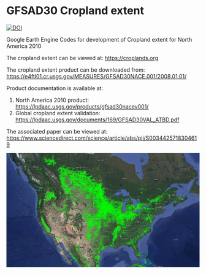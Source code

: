 # GFSAD30 Cropland extent

[![DOI](GFSAD30NACE/images/zenodo.3740462.svg)](https://doi.org/10.5067/MEaSUREs/GFSAD/GFSAD30NACE.001)

Google Earth Engine Codes for development of Cropland extent for North America 2010

The cropland extent can be viewed at: https://croplands.org

The cropland extent product can be downloaded from: https://e4ftl01.cr.usgs.gov/MEASURES/GFSAD30NACE.001/2008.01.01/

Product documentation is available at: 
1) North America 2010 product: https://lpdaac.usgs.gov/products/gfsad30nacev001/
2) Global cropland extent validation: https://lpdaac.usgs.gov/documents/169/GFSAD30VAL_ATBD.pdf

The associated paper can be viewed at: https://www.sciencedirect.com/science/article/abs/pii/S0034425718304619

![](GFSAD30NACE/images/GFSAD30_GCE2010_z1.JPG)
